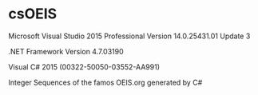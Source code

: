 # csOEIS

Microsoft Visual Studio 2015 Professional Version 14.0.25431.01 Update 3

.NET Framework Version 4.7.03190

Visual C# 2015 (00322-50050-03552-AA991)


Integer Sequences of the famos OEIS.org generated by C#

